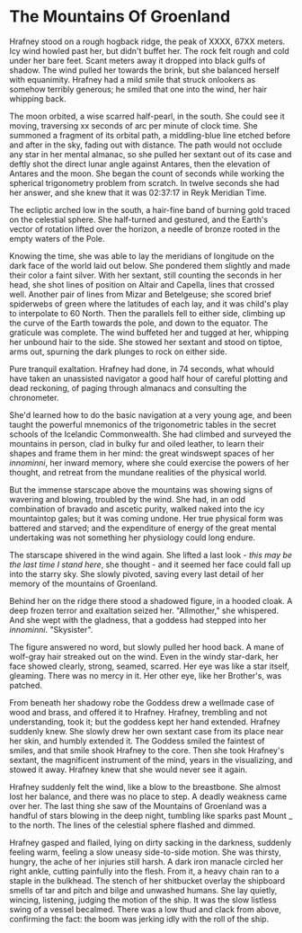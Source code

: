 # The Mountains Of Groenland

Hrafney stood on a rough hogback ridge, the peak of XXXX, 67XX meters. Icy wind howled past her, but didn't buffet her. The rock felt rough and cold under her bare feet. Scant meters away it dropped into black gulfs of shadow. The wind pulled her towards the brink, but she balanced herself with equanimity. Hrafney had a mild smile that struck onlookers as somehow terribly generous; he smiled that one into the wind, her hair whipping back.

The moon orbited, a wise scarred half-pearl, in the south. She could see it moving, traversing xx seconds of arc per minute of clock time. She summoned a fragment of its orbital path, a middling-blue line etched before and after in the sky, fading out with distance. The path would not occlude any star in her mental almanac, so she pulled her sextant out of its case and deftly shot the direct lunar angle against Antares, then the elevation of Antares and the moon. She began the count of seconds while working the spherical trigonometry problem from scratch. In twelve seconds she had her answer, and she knew that it was 02:37:17 in Reyk Meridian Time. 

The ecliptic arched low in the south, a hair-fine band of burning gold traced on the celestial sphere. She half-turned and gestured, and the Earth's vector of rotation lifted over the horizon, a needle of bronze rooted in the empty waters of the Pole.

Knowing the time, she was able to lay the meridians of longitude on the dark face of the world laid out below. She pondered them slightly and made their color a faint silver. With her sextant, still counting the seconds in her head, she shot lines of position on Altair and Capella, lines that crossed well. Another pair of lines from Mizar and Betelgeuse; she scored brief spiderwebs of green where the latitudes of each lay, and it was child's play to interpolate to 60 North. Then the parallels fell to either side, climbing up the curve of the Earth towards the pole, and down to the equator. The graticule was complete. The wind buffeted her and tugged at her, whipping her unbound hair to the side. She stowed her sextant and stood on tiptoe, arms out, spurning the dark plunges to rock on either side.

Pure tranquil exaltation. Hrafney had done, in 74 seconds, what whould have taken an unassisted navigator a good half hour of careful plotting and dead reckoning, of paging through almanacs and consulting the chronometer.

She'd learned how to do the basic navigation at a very young age, and been taught the powerful mnemonics of the trigonometric tables in the secret schools of the Icelandic Commonwealth. She had climbed and surveyed the mountains in person, clad in bulky fur and oiled leather, to learn their shapes and frame them in her mind: the great windswept spaces of her _innominni_, her inward memory, where she could exercise the powers of her thought, and retreat from the mundane realities of the physical world.


But the immense starscape above the mountains was showing signs of wavering and blowing, troubled by the wind. She had, in an odd combination of bravado and ascetic purity, walked naked into the icy mountaintop gales; but it was coming undone. Her true physical form was battered and starved; and the expenditure of energy of the great mental undertaking was not something her physiology could long endure.

The starscape shivered in the wind again. She lifted a last look - _this may be the last time I stand here_, she thought - and it seemed her face could fall up into the starry sky. She slowly pivoted, saving every last detail of her memory of the mountains of Groenland.

Behind her on the ridge there stood a shadowed figure, in a hooded cloak. A deep frozen terror and exaltation seized her. "Allmother," she whispered. And she wept with the gladness, that a goddess had stepped into her _innominni_. "Skysister".

The figure answered no word, but slowly pulled her hood back. A mane of wolf-gray hair streaked out on the wind. Even in the windy star-dark, her face showed clearly, strong, seamed, scarred. Her eye was like a star itself, gleaming. There was no mercy in it. Her other eye, like her Brother's, was patched.

From beneath her shadowy robe the Goddess drew a wellmade case of wood and brass, and offered it to Hrafney. Hrafney, trembling and not understanding, took it; but the goddess kept her hand extended. Hrafney suddenly knew. She slowly drew her own sextant case from its place near her skin, and humbly extended it. The Goddess smiled the faintest of smiles, and that smile shook Hrafney to the core. Then she took Hrafney's sextant, the magnificent instrument of the mind, years in the visualizing, and stowed it away. Hrafney knew that she would never see it again.

Hrafney suddenly felt the wind, like a blow to the breastbone. She almost lost her balance, and there was no place to step. A deadly weakness came over her. The last thing she saw of the Mountains of Groenland was a handful of stars blowing in the deep night, tumbling like sparks past Mount _ to the north. The lines of the celestial sphere flashed and dimmed.


Hrafney gasped and flailed, lying on dirty sacking in the darkness, suddenly feeling warm, feeling a slow uneasy side-to-side motion. She was thirsty, hungry, the ache of her injuries still harsh. A dark iron manacle circled her right ankle, cutting painfully into the flesh. From it, a heavy chain ran to a staple in the bulkhead. The stench of her shitbucket overlay the shipboard smells of tar and pitch and bilge and unwashed humans. She lay quietly, wincing, listening, judging the motion of the ship. It was the slow listless swing of a vessel becalmed. There was a low thud and clack from above, confirming the fact: the boom was jerking idly with the roll of the ship.


